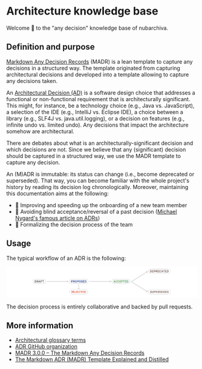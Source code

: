 # Architecture knowledge base

Welcome 👋 to the "any decision" knowledge base of nubarchiva.

## Definition and purpose

[Markdown Any Decision Records](https://adr.github.io/madr/) (MADR) is a lean template to capture
any decisions in a structured way. The template originated from capturing architectural decisions
and developed into a template allowing to capture any decisions taken.

An [Architectural Decision (AD)](glossary.md) is a software design choice that addresses a
functional or non-functional requirement that is architecturally significant. This might, for
instance, be a technology choice (e.g., Java vs. JavaScript), a selection of the IDE (e.g., IntelliJ
vs. Eclipse IDE), a choice between a library (e.g., SLF4J vs. java.util.logging), or a decision on
features (e.g., infinite undo vs. limited undo). Any decisions that impact the architecture somehow
are architectural.

There are debates about what is an architecturally-significant decision and which decisions are not.
Since we believe that any (significant) decision should be captured in a structured way, we use the
MADR template to capture any decision.

An (M)ADR is immutable: its status can change (i.e., become deprecated or superseded). That way, you
can become familiar with the whole project's history by reading its decision log chronologically.
Moreover, maintaining this documentation aims at the following:

- 🚀 Improving and speeding up the onboarding of a new team member
- 🔭 Avoiding blind acceptance/reversal of a past decision
  ([Michael Nygard's famous article on ADRs](https://cognitect.com/blog/2011/11/15/documenting-architecture-decisions.html))
- 🤝 Formalizing the decision process of the team

## Usage

The typical workflow of an ADR is the following:

![ADR workflow](../assets/adr-workflow.png)

The decision process is entirely collaborative and backed by pull requests.

## More information

- [Architectural glossary terms](glossary.md)
- [ADR GitHub organization](https://adr.github.io/)
- [MADR 3.0.0 – The Markdown Any Decision Records](https://adr.github.io/madr/)
- [The Markdown ADR (MADR) Template Explained and Distilled](https://medium.com/olzzio/the-markdown-adr-madr-template-explained-and-distilled-b67603ec95bb)
